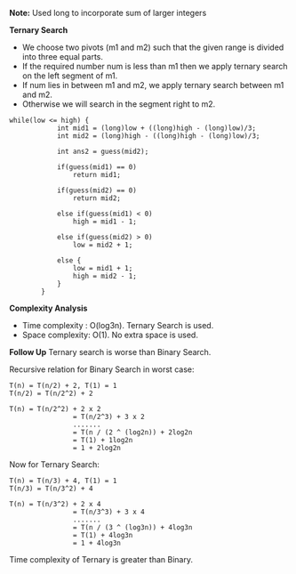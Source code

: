 **Note:**
Used long to incorporate sum of larger integers


**Ternary Search**
* We choose two pivots (m1 and m2) such that the given range is divided into three equal parts. 
* If the required number num is less than m1 then we apply ternary search on the left segment of m1.
* If num lies in between m1 and m2, we apply ternary search between m1 and m2. 
* Otherwise we will search in the segment right to m2.


```
while(low <= high) {
            int mid1 = (long)low + ((long)high - (long)low)/3;
            int mid2 = (long)high - ((long)high - (long)low)/3;
           
            int ans2 = guess(mid2);
            
            if(guess(mid1) == 0)
                return mid1;
            
            if(guess(mid2) == 0)
                return mid2;
            
            else if(guess(mid1) < 0)
                high = mid1 - 1;
            
            else if(guess(mid2) > 0)
                low = mid2 + 1;
            
            else {
                low = mid1 + 1;
                high = mid2 - 1;
            }
        }
```


**Complexity Analysis**
* Time complexity : O(log3n). Ternary Search is used.
* Space complexity: O(1). No extra space is used.


**Follow Up**
Ternary search is worse than Binary Search. 


Recursive relation for Binary Search in worst case:
```
T(n) = T(n/2) + 2, T(1) = 1
T(n/2) = T(n/2^2) + 2

T(n) = T(n/2^2) + 2 x 2
				= T(n/2^3) + 3 x 2
				.......
				= T(n / (2 ^ (log2n)) + 2log2n
				= T(1) + 1log2n
				= 1 + 2log2n
```


Now for Ternary Search:
```
T(n) = T(n/3) + 4, T(1) = 1
T(n/3) = T(n/3^2) + 4

T(n) = T(n/3^2) + 2 x 4
				= T(n/3^3) + 3 x 4
				.......
				= T(n / (3 ^ (log3n)) + 4log3n
				= T(1) + 4log3n
				= 1 + 4log3n
```


Time complexity of Ternary is greater than Binary.
